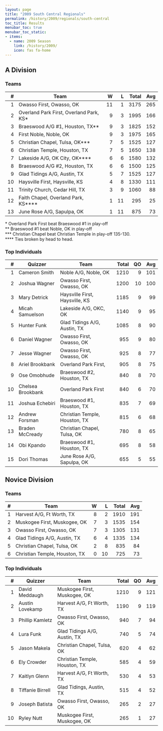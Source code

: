 ```yaml
---
layout: page
title: "2009 South Central Regionals"
permalink: /history/2009/regionals/south-central
toc_title: Results
menubar_toc: true
menubar_toc_static:
- items:
  - name: 2009 Season
    link: /history/2009/
    icon: fas fa-home
---
```


## A Division

### Teams

|    # | Team                                    |    W |    L | Total |  Avg |
| ---: | --------------------------------------- | ---: | ---: | ----: | ---: |
|    1 | Owasso First, Owasso, OK                |   11 |    1 |  3175 |  265 |
|    2 | Overland Park First, Overland Park, KS* |    9 |    3 |  1995 |  166 |
|    3 | Braeswood A/G #1, Houston, TX**         |    9 |    3 |  1825 |  152 |
|    4 | First Noble, Noble, OK                  |    9 |    3 |  1975 |  165 |
|    5 | Christian Chapel, Tulsa, OK***          |    7 |    5 |  1525 |  127 |
|    6 | Christian Temple, Houston, TX           |    7 |    5 |  1650 |  138 |
|    7 | Lakeside A/G, OK City, OK****           |    6 |    6 |  1580 |  132 |
|    8 | Braeswood A/G #2, Houston, TX           |    6 |    6 |  1500 |  125 |
|    9 | Glad Tidings A/G, Austin, TX            |    5 |    7 |  1525 |  127 |
|   10 | Haysville First, Haysville, KS          |    4 |    8 |  1330 |  111 |
|   11 | Trinity Church, Cedar Hill, TX          |    3 |    9 |  1060 |   88 |
|   12 | Faith Chapel, Overland Park, KS****     |    1 |   11 |   295 |   25 |
|   13 | June Rose A/G, Sapulpa, OK              |    1 |   11 |   875 |   73 |

\* Overland Park First beat Braeswood #1 in play-off\
\*\* Braeswood #1 beat Noble, OK in play-off\
\*\*\* Christian Chapel beat Christian Temple in play-off 135-130.\
\*\*\*\* Ties broken by head to head.

### Top Individuals

|    # | Quizzer           | Team                           | Total |   QO |  Avg |
| ---: | ----------------- | ------------------------------ | ----: | ---: | ---: |
|    1 | Cameron Smith     | Noble A/G, Noble, OK           |  1210 |    9 |  101 |
|    2 | Joshua Wagner     | Owasso First, Owasso, OK       |  1200 |   10 |  100 |
|    3 | Mary Detrick      | Haysville First, Haysville, KS |  1185 |    9 |   99 |
|    4 | Micah Samuelson   | Lakeside A/G, OKC, OK          |  1140 |    9 |   95 |
|    5 | Hunter Funk       | Glad Tidings A/G, Austin, TX   |  1085 |    8 |   90 |
|    6 | Daniel Wagner     | Owasso First, Owasso, OK       |   955 |    9 |   80 |
|    7 | Jesse Wagner      | Owasso First, Owasso, OK       |   925 |    8 |   77 |
|    8 | Ariel Brookbank   | Overland Park First,           |   905 |    8 |   75 |
|    9 | Ose Omobhude      | Braeswood #2, Houston, TX      |   840 |    8 |   70 |
|   10 | Chelsea Brookbank | Overland Park First            |   840 |    6 |   70 |
|   11 | Joshua Echebiri   | Braeswood #1, Houston, TX      |   835 |    7 |   69 |
|   12 | Andrew Forsman    | Christian Temple, Houston, TX  |   815 |    6 |   68 |
|   13 | Braden McCready   | Christian Chapel, Tulsa, OK    |   780 |    8 |   65 |
|   14 | Obi Kpando        | Braeswood #1, Houston, TX      |   695 |    8 |   58 |
|   15 | Dori Thomas       | June Rose A/G, Sapulpa, OK     |   655 |    5 |   55 |

## Novice Division

### Teams

|    # | Team                          |    W |    L | Total |  Avg |
| ---: | ----------------------------- | ---: | ---: | ----: | ---: |
|    1 | Harvest A/G, Ft Worth, TX     |    8 |    2 |  1910 |  191 |
|    2 | Muskogee First, Muskogee, OK  |    7 |    3 |  1535 |  154 |
|    3 | Owasso First, Owasso, OK      |    7 |    3 |  1305 |  131 |
|    4 | Glad Tidings A/G, Austin, TX  |    6 |    4 |  1335 |  134 |
|    5 | Christian Chapel, Tulsa, OK   |    2 |    8 |   835 |   84 |
|    6 | Christian Temple, Houston, TX |    0 |   10 |   725 |   73 |

### Top Individuals

|    # | Quizzer          | Team                          | Total |   QO |  Avg |
| ---: | ---------------- | ----------------------------- | ----: | ---: | ---: |
|    1 | David Meddaugh   | Muskogee First, Muskogee, OK  |  1210 |    9 |  121 |
|    2 | Austin Lovekamp  | Harvest A/G, Ft Worth, TX     |  1190 |    9 |  119 |
|    3 | Phillip Kamletz  | Owasso First, Owasso, OK      |   940 |    7 |   94 |
|    4 | Lura Funk        | Glad Tidings A/G, Austin, TX  |   740 |    5 |   74 |
|    5 | Jason Makela     | Christian Chapel, Tulsa, OK   |   620 |    4 |   62 |
|    6 | Ely Crowder      | Christian Temple, Houston, TX |   585 |    4 |   59 |
|    7 | Kaitlyn Glenn    | Harvest A/G, Ft Worth, TX     |   530 |    4 |   53 |
|    8 | Tiffanie Birrell | Glad Tidings, Austin, TX      |   515 |    4 |   52 |
|    9 | Joseph Batista   | Owasso First, Owasso, OK      |   265 |    2 |   27 |
|   10 | Ryley Nutt       | Muskogee First, Muskogee, OK  |   265 |    1 |   27 |
